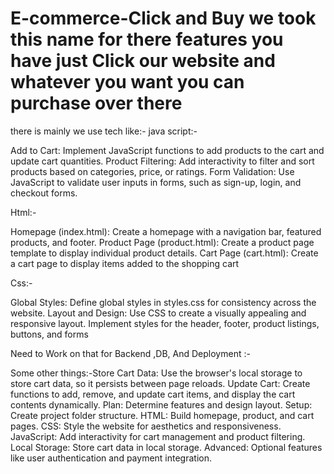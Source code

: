 # E-commerce-Click and Buy  we took this name for there features you have just Click our website and whatever you want you can purchase over there 
there is mainly we use tech like:-
java script:-

Add to Cart: Implement JavaScript functions to add products to the cart and update cart quantities.
Product Filtering: Add interactivity to filter and sort products based on categories, price, or ratings.
Form Validation: Use JavaScript to validate user inputs in forms, such as sign-up, login, and checkout forms.


Html:-

Homepage (index.html): Create a homepage with a navigation bar, featured products, and footer.
Product Page (product.html): Create a product page template to display individual product details.
Cart Page (cart.html): Create a cart page to display items added to the shopping cart



Css:-

Global Styles: Define global styles in styles.css for consistency across the website.
Layout and Design: Use CSS to create a visually appealing and responsive layout. Implement styles for the header, footer, product listings, buttons, and forms


Need to Work on that for Backend ,DB, And Deployment :-

Some other things:-Store Cart Data: Use the browser's local storage to store cart data, so it persists between page reloads.
Update Cart: Create functions to add, remove, and update cart items, and display the cart contents dynamically.
Plan: Determine features and design layout.
Setup: Create project folder structure.
HTML: Build homepage, product, and cart pages.
CSS: Style the website for aesthetics and responsiveness.
JavaScript: Add interactivity for cart management and product filtering.
Local Storage: Store cart data in local storage.
Advanced: Optional features like user authentication and payment integration.

